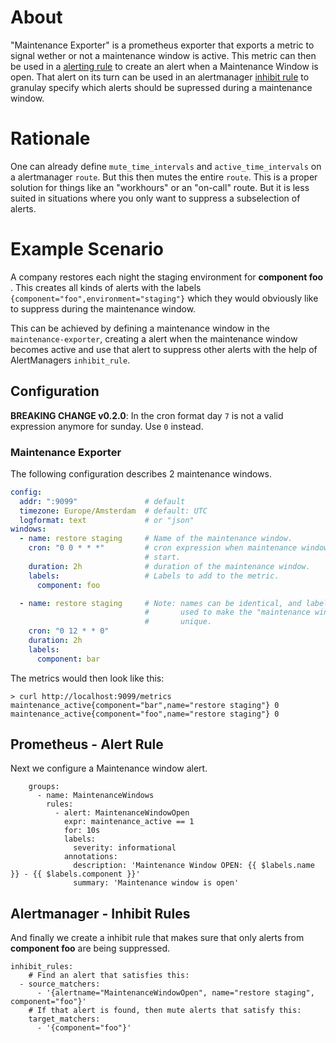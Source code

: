 # About

"Maintenance Exporter" is a prometheus exporter that exports a metric to signal 
wether or not a maintenance window is active. This metric can then be used in a
[alerting rule](https://prometheus.io/docs/prometheus/latest/configuration/alerting_rules/#alerting-rules) 
to create an alert when a Maintenance Window is open. That alert on its turn can 
be used in an alertmanager 
[inhibit rule](https://prometheus.io/docs/alerting/latest/configuration/#inhibit_rule)
to granulay specify which alerts should be supressed during a maintenance window.


# Rationale
One can already define `mute_time_intervals` and `active_time_intervals` on a 
alertmanager `route`. But this then mutes the entire `route`. This is a proper 
solution for things like an "workhours" or an "on-call" route. But it is less 
suited in situations where you only want to suppress a subselection of alerts.


# Example Scenario
A company restores each night the staging environment for **component 
foo** . This creates all kinds of alerts with the labels 
`{component="foo",environment="staging"}` which they would obviously like to 
suppress during the maintenance window.


This can be achieved by defining a maintenance window in the 
`maintenance-exporter`, creating a alert when the maintenance window becomes 
active and use that alert to suppress other alerts with the help of 
AlertManagers `inhibit_rule`.

## Configuration

**BREAKING CHANGE v0.2.0**: In the cron format day `7` is not a valid expression
anymore for sunday. Use `0` instead.

### Maintenance Exporter

The following configuration describes 2 maintenance windows.
```yaml
config:
  addr: ":9099"               # default
  timezone: Europe/Amsterdam  # default: UTC
  logformat: text             # or "json"
windows:
  - name: restore staging     # Name of the maintenance window.
    cron: "0 0 * * *"         # cron expression when maintenance window should 
                              # start.
    duration: 2h              # duration of the maintenance window.
    labels:                   # Labels to add to the metric.
      component: foo 

  - name: restore staging     # Note: names can be identical, and labels can be
                              #       used to make the "maintenance window" 
                              #       unique.
    cron: "0 12 * * 0"
    duration: 2h
    labels:
      component: bar
```

The metrics would then look like this:
```console
> curl http://localhost:9099/metrics
maintenance_active{component="bar",name="restore staging"} 0
maintenance_active{component="foo",name="restore staging"} 0
```


## Prometheus - Alert Rule

Next we configure a Maintenance window alert.
```
    groups:
      - name: MaintenanceWindows
        rules:
          - alert: MaintenanceWindowOpen
            expr: maintenance_active == 1 
            for: 10s
            labels:
              severity: informational
            annotations:
              description: 'Maintenance Window OPEN: {{ $labels.name }} - {{ $labels.component }}'
              summary: 'Maintenance window is open'
```

## Alertmanager - Inhibit Rules
And finally we create a inhibit rule that makes sure that only alerts from 
**component foo** are being suppressed.

```
inhibit_rules:
    # Find an alert that satisfies this:
  - source_matchers:
      - '{alertname="MaintenanceWindowOpen", name="restore staging", component="foo"}'
    # If that alert is found, then mute alerts that satisfy this:
    target_matchers:
      - '{component="foo"}'
```


